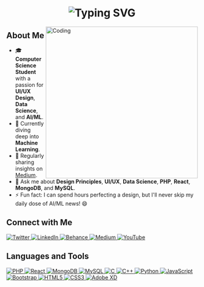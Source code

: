 <h1 align="center">
  <img src="https://readme-typing-svg.herokuapp.com?font=Fira+Code&size=50&pause=500&color=F75C7E&center=true&vCenter=true&width=600&height=100&lines=Hi+%F0%9F%91%8B;I'm+Pg;Welcome+to+my+GitHub+Profile!" alt="Typing SVG" />
</h1>

<img align="right" alt="Coding" width="400" src="https://cdn.dribbble.com/users/1019864/screenshots/3079099/codeloop.gif">

## About Me

- 🎓 **Computer Science Student** with a passion for **UI/UX Design**, **Data Science**, and **AI/ML**.
- 🌱 Currently diving deep into **Machine Learning**.
- 📝 Regularly sharing insights on [Medium](https://medium.com/@pgsir).
- 💬 Ask me about **Design Principles**, **UI/UX**, **Data Science**, **PHP**, **React**, **MongoDB**, and **MySQL**.
- ⚡ Fun fact: I can spend hours perfecting a design, but I'll never skip my daily dose of AI/ML news! 😄

## Connect with Me

<p align="left">
  <a href="https://twitter.com/poozandag" target="_blank">
    <img src="https://img.shields.io/badge/Twitter-%231DA1F2.svg?&style=for-the-badge&logo=twitter&logoColor=white" alt="Twitter"/>
  </a>
  <a href="https://linkedin.com/in/poojan-gyawali" target="_blank">
    <img src="https://img.shields.io/badge/LinkedIn-%230A66C2.svg?&style=for-the-badge&logo=linkedin&logoColor=white" alt="LinkedIn"/>
  </a>
  <a href="https://www.behance.net/biralohaina" target="_blank">
    <img src="https://img.shields.io/badge/Behance-%231776F2.svg?&style=for-the-badge&logo=behance&logoColor=white" alt="Behance"/>
  </a>
  <a href="https://medium.com/@pgsir" target="_blank">
    <img src="https://img.shields.io/badge/Medium-%2312100E.svg?&style=for-the-badge&logo=medium&logoColor=white" alt="Medium"/>
  </a>
  <a href="https://www.youtube.com/c/@abyssofpg" target="_blank">
    <img src="https://img.shields.io/badge/YouTube-%23FF0000.svg?&style=for-the-badge&logo=youtube&logoColor=white" alt="YouTube"/>
  </a>
</p>

## Languages and Tools

<p align="left">
  <a href="https://www.php.net" target="_blank">
    <img src="https://img.shields.io/badge/PHP-%23777BB4.svg?&style=for-the-badge&logo=php&logoColor=white" alt="PHP"/>
  </a>
  <a href="https://reactjs.org/" target="_blank">
    <img src="https://img.shields.io/badge/React-%2361DAFB.svg?&style=for-the-badge&logo=react&logoColor=black" alt="React"/>
  </a>
  <a href="https://www.mongodb.com/" target="_blank">
    <img src="https://img.shields.io/badge/MongoDB-%2347A248.svg?&style=for-the-badge&logo=mongodb&logoColor=white" alt="MongoDB"/>
  </a>
  <a href="https://www.mysql.com/" target="_blank">
    <img src="https://img.shields.io/badge/MySQL-%2300f.svg?&style=for-the-badge&logo=mysql&logoColor=white" alt="MySQL"/>
  </a>
  <a href="https://www.cprogramming.com/" target="_blank">
    <img src="https://img.shields.io/badge/C-%2300599C.svg?&style=for-the-badge&logo=c&logoColor=white" alt="C"/>
  </a>
  <a href="https://www.w3schools.com/cpp/" target="_blank">
    <img src="https://img.shields.io/badge/C++-%2300599C.svg?&style=for-the-badge&logo=c%2B%2B&logoColor=white" alt="C++"/>
  </a>
  <a href="https://www.python.org" target="_blank">
    <img src="https://img.shields.io/badge/Python-%233776AB.svg?&style=for-the-badge&logo=python&logoColor=white" alt="Python"/>
  </a>
  <a href="https://developer.mozilla.org/en-US/docs/Web/JavaScript" target="_blank">
    <img src="https://img.shields.io/badge/JavaScript-%23F7DF1E.svg?&style=for-the-badge&logo=javascript&logoColor=black" alt="JavaScript"/>
  </a>
  <a href="https://getbootstrap.com" target="_blank">
    <img src="https://img.shields.io/badge/Bootstrap-%23563D7C.svg?&style=for-the-badge&logo=bootstrap&logoColor=white" alt="Bootstrap"/>
  </a>
  <a href="https://www.w3.org/html/" target="_blank">
    <img src="https://img.shields.io/badge/HTML5-%23E34F26.svg?&style=for-the-badge&logo=html5&logoColor=white" alt="HTML5"/>
  </a>
  <a href="https://www.w3schools.com/css/" target="_blank">
    <img src="https://img.shields.io/badge/CSS3-%231572B6.svg?&style=for-the-badge&logo=css3&logoColor=white" alt="CSS3"/>
  </a>
  <a href="https://www.adobe.com/products/xd.html" target="_blank">
    <img src="https://img.shields.io/badge/Adobe%20XD-%23FF61F6.svg?&style=for-the-badge&logo=adobe-xd&logoColor=white" alt="Adobe XD"/>
  </a>
  <a href="https://www.figma.com/" target="_blank">
    <img src="https://img.shields.io/badge/Figma-%23F24E1E.svg?&style=for-the-badge&logo=
::contentReference[oaicite:2]{index=2}
 
